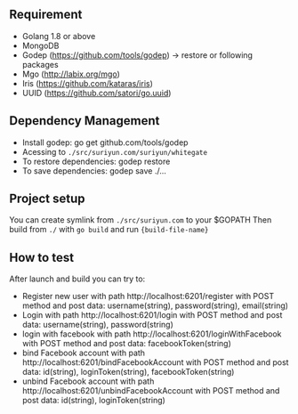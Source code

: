 ## Requirement
* Golang 1.8 or above
* MongoDB
* Godep (https://github.com/tools/godep) -> restore or following packages
* Mgo (http://labix.org/mgo)
* Iris (https://github.com/kataras/iris)
* UUID (https://github.com/satori/go.uuid)

## Dependency Management
* Install godep: go get github.com/tools/godep
* Acessing to `./src/suriyun.com/suriyun/whitegate`
* To restore dependencies: godep restore
* To save dependencies: godep save ./... 

## Project setup
You can create symlink from `./src/suriyun.com` to your $GOPATH
Then build from `./` with `go build` and run `{build-file-name}`

## How to test
After launch and build you can try to:
* Register new user with path http://localhost:6201/register with POST method and post data: username(string), password(string), email(string)
* Login with path http://localhost:6201/login with POST method and post data: username(string), password(string)
* login with facebook with path http://localhost:6201/loginWithFacebook with POST method and post data: facebookToken(string)
* bind Facebook account with path http://localhost:6201/bindFacebookAccount with POST method and post data: id(string), loginToken(string), facebookToken(string)
* unbind Facebook account with path http://localhost:6201/unbindFacebookAccount with POST method and post data: id(string), loginToken(string)
